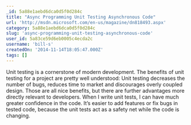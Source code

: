 ```yaml
---
_id: 5a88e1aebd6dca0d5f0d284c
title: "Async Programming Unit Testing Asynchronous Code"
url: 'http://msdn.microsoft.com/en-us/magazine/dn818493.aspx'
category: 5a88e1aebd6dca0d5f0d284c
slug: 'async-programming-unit-testing-asynchronous-code'
user_id: 5a83ce59d6eb0005c4ecda2c
username: 'bill-s'
createdOn: '2014-11-14T18:05:47.000Z'
tags: []
---
```


Unit testing is a cornerstone of modern development. The benefits of unit testing for a project are pretty well understood: Unit testing decreases the number of bugs, reduces time to market and discourages overly coupled design. Those are all nice benefits, but there are further advantages more directly relevant to developers. When I write unit tests, I can have much greater confidence in the code. It’s easier to add features or fix bugs in tested code, because the unit tests act as a safety net while the code is changing.
